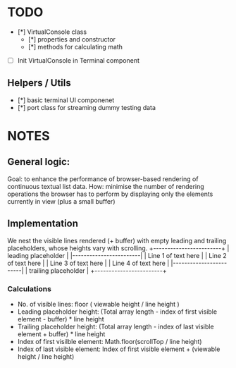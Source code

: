 # TODO

- [*] VirtualConsole class
    - [*] properties and constructor
    - [*] methods for calculating math

- [ ] Init VirtualConsole in Terminal component


## Helpers / Utils
- [*] basic terminal UI componenet
- [*] port class for streaming dummy testing data 




# NOTES
## General logic:
Goal: to enhance the performance of browser-based rendering of continuous textual list data.
How: minimise the number of rendering operations the browser has to perform by displaying only the elements currently in view (plus a small buffer)

## Implementation
We nest the visible lines rendered (+ buffer) with empty leading and trailing placeholders, whose heights vary with scrolling.
+------------------------+
|  leading placeholder   |
|------------------------|
|   Line 1 of text here  |
|   Line 2 of text here  |
|   Line 3 of text here  |
|   Line 4 of text here  |
|------------------------|
|  trailing placeholder  |
+------------------------+

### Calculations
- No. of visible lines: floor ( viewable height / line height )
- Leading placeholder height:
(Total array length - index of first visible element - buffer) * line height
- Trailing placeholder height:
(Total array length - index of last visible element + buffer) * line height
- Index of first visilble element: Math.floor(scrollTop / line height)
- Index of last visible element:
Index of first visible element + (viewable height / line height)